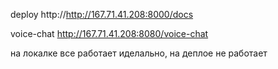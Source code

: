 deploy http://http://167.71.41.208:8000/docs


voice-chat http://167.71.41.208:8080/voice-chat



на локалке все работает иделально, на деплое не работает
